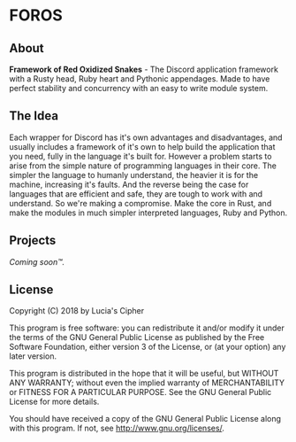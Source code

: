 # FOROS

## About

**Framework of Red Oxidized Snakes** - The Discord application framework with a Rusty head, Ruby heart and Pythonic appendages. Made to have perfect stability and concurrency with an easy to write module system.

## The Idea

Each wrapper for Discord has it's own advantages and disadvantages, and usually includes a framework of it's own to help build the application that you need, fully in the language it's built for. However a problem starts to arise from the simple nature of programming languages in their core. The simpler the language to humanly understand, the heavier it is for the machine, increasing it's faults. And the reverse being the case for languages that are efficient and safe, they are tough to work with and understand. So we're making a compromise. Make the core in Rust, and make the modules in much simpler interpreted languages, Ruby and Python.

## Projects

*Coming soon™.*

## License

Copyright (C) 2018 by Lucia's Cipher

This program is free software: you can redistribute it and/or modify
it under the terms of the GNU General Public License as published by
the Free Software Foundation, either version 3 of the License, or
(at your option) any later version.

This program is distributed in the hope that it will be useful,
but WITHOUT ANY WARRANTY; without even the implied warranty of
MERCHANTABILITY or FITNESS FOR A PARTICULAR PURPOSE.  See the
GNU General Public License for more details.

You should have received a copy of the GNU General Public License
along with this program.  If not, see <http://www.gnu.org/licenses/>.
